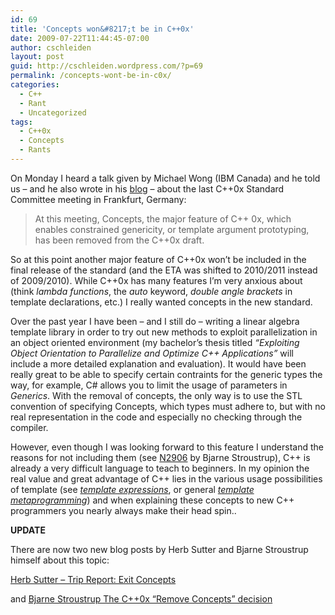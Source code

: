 ```yaml
---
id: 69
title: 'Concepts won&#8217;t be in C++0x'
date: 2009-07-22T11:44:45-07:00
author: cschleiden
layout: post
guid: http://cschleiden.wordpress.com/?p=69
permalink: /concepts-wont-be-in-c0x/
categories:
  - C++
  - Rant
  - Uncategorized
tags:
  - C++0x
  - Concepts
  - Rants
---
```

On Monday I heard a talk given by Michael Wong (IBM Canada) and he told us &#8211; and he also wrote in his <a href="http://http://www-949.ibm.com/software/rational/cafe/blogs/cpp-standard/2009/07/20/the-view-or-trip-report-from-the-july-2009-c-standard-meeting" target="_blank">blog</a> &#8211; about the last C++0x Standard Committee meeting in Frankfurt, Germany:

> At this meeting, Concepts, the major feature of C++ 0x, which enables constrained genericity, or template argument prototyping, has been removed from the C++0x draft.

So at this point another major feature of C++0x won&#8217;t be included in the final release of the standard (and the ETA was shifted to 2010/2011 instead of 2009/2010). While C++0x has many features I&#8217;m very anxious about (think _lambda functions_, the _auto_ keyword, _double angle brackets_ in template declarations, etc.) I really wanted concepts in the new standard.

Over the past year I have been &#8211; and I still do &#8211; writing a linear algebra template library in order to try out new methods to exploit parallelization in an object oriented environment (my bachelor&#8217;s thesis titled _&#8220;Exploiting Object Orientation to Parallelize and Optimize C++ Applications&#8221;_ will include a more detailed explanation and evaluation). It would have been really great to be able to specify certain contraints for the generic types the way, for example, C# allows you to limit the usage of parameters in _Generics_. With the removal of concepts, the only way is to use the STL convention of specifying Concepts, which types must adhere to, but with no real representation in the code and especially no checking through the compiler.

However, even though I was looking forward to this feature I understand the reasons for not including them (see [N2906](http://www.open-std.org/jtc1/sc22/wg21/docs/papers/2009/n2906.pdf) by Bjarne Stroustrup), C++ is already a very difficult language to teach to beginners. In my opinion the real value and great advantage of C++ lies in the various usage possibilities of template (see [_template expressions_](http://www.angelikalanger.com/Articles/Cuj/ExpressionTemplates/ExpressionTemplates.htm), or general [_template metaprogramming_](http://en.wikipedia.org/wiki/Template_metaprogramming)) and when explaining these concepts to new C++ programmers you nearly always make their head spin..

**UPDATE**

There are now two new blog posts by Herb Sutter and Bjarne Stroustrup himself about this topic:

[Herb Sutter &#8211; Trip Report: Exit Concepts](http://herbsutter.wordpress.com/2009/07/21/trip-report/)

and [Bjarne Stroustrup The C++0x &#8220;Remove Concepts&#8221; decision](http://www.ddj.com/architect/218600111)